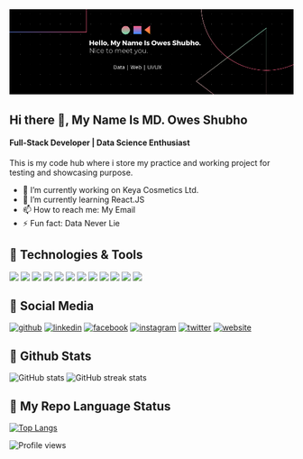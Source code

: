 <img src="https://raw.githubusercontent.com/shubhomedia/shubhomedia/main/Github%20Profile%20Header.png" alt="banner that says Owes Shubho - software developer, artist, designer">

## Hi there 👋, My Name Is MD. Owes Shubho
#### Full-Stack Developer | Data Science Enthusiast 
This is my code hub where i store my practice and working project for testing and showcasing purpose. 

- 🔭 I’m currently working on Keya Cosmetics Ltd. 
- 🌱 I’m currently learning React.JS 
- 📫 How to reach me: My Email 
- ⚡ Fun fact: Data Never Lie 

## 🔧 Technologies & Tools
![](https://img.shields.io/badge/OS-Linux-informational?style=flat&logo=linux&logoColor=white&color=2bbc8a)
![](https://img.shields.io/badge/OS-Windows-informational?style=flat&logo=windows&logoColor=white&color=2bbc8a)
![](https://img.shields.io/badge/Code-PHP-informational?style=flat&logo=php&logoColor=white&color=2bbc8a)
![](https://img.shields.io/badge/Editor-IntelliJ_IDEA-informational?style=flat&logo=intellij-idea&logoColor=white&color=2bbc8a)
![](https://img.shields.io/badge/Code-Python-informational?style=flat&logo=python&logoColor=white&color=2bbc8a)
![](https://img.shields.io/badge/Code-JavaScript-informational?style=flat&logo=javascript&logoColor=white&color=2bbc8a)
![](https://img.shields.io/badge/Code-Vue-informational?style=flat&logo=vue.js&logoColor=white&color=2bbc8a)
![](https://img.shields.io/badge/Shell-Bash-informational?style=flat&logo=gnu-bash&logoColor=white&color=2bbc8a)
![](https://img.shields.io/badge/Tools-PostgreSQL-informational?style=flat&logo=postgresql&logoColor=white&color=2bbc8a)
![](https://img.shields.io/badge/Tools-Docker-informational?style=flat&logo=docker&logoColor=white&color=2bbc8a)
![](https://img.shields.io/badge/Tools-Kubernetes-informational?style=flat&logo=kubernetes&logoColor=white&color=2bbc8a)
![](https://img.shields.io/badge/Cloud-Digital_Ocean-informational?style=flat&logo=digitalocean&logoColor=white&color=2bbc8a)

## 👥 Social Media

[<img src='https://cdn.jsdelivr.net/npm/simple-icons@3.0.1/icons/github.svg' alt='github' height='20'>](https://github.com/shubhomedia)  [<img src='https://cdn.jsdelivr.net/npm/simple-icons@3.0.1/icons/linkedin.svg' alt='linkedin' height='20'>](https://www.linkedin.com/in/shubhobd/)  [<img src='https://cdn.jsdelivr.net/npm/simple-icons@3.0.1/icons/facebook.svg' alt='facebook' height='20'>](https://www.facebook.com/shubhomedia)  [<img src='https://cdn.jsdelivr.net/npm/simple-icons@3.0.1/icons/instagram.svg' alt='instagram' height='20'>](https://www.instagram.com/shubho_bd/)  [<img src='https://cdn.jsdelivr.net/npm/simple-icons@3.0.1/icons/twitter.svg' alt='twitter' height='20'>](https://twitter.com/shubhobd)  [<img src='https://cdn.jsdelivr.net/npm/simple-icons@3.0.1/icons/icloud.svg' alt='website' height='20'>](https://shubho.info)  

## 📰 Github Stats
![GitHub stats](https://github-readme-stats.vercel.app/api?username=shubhomedia&show_icons=true&count_private=true) ![GitHub streak stats](https://github-readme-streak-stats.herokuapp.com/?user=shubhomedia) 

## 🔗 My Repo Language Status
[![Top Langs](https://github-readme-stats.vercel.app/api/top-langs/?username=shubhomedia)](https://github.com/anuraghazra/github-readme-stats)

![Profile views](https://gpvc.arturio.dev/shubhomedia)  
